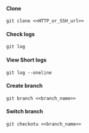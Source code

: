 #### Clone
`git clone <<HTTP_or_SSH_url>>`

#### Check logs
`git log`

#### View Short logs
`git log --oneline`

#### Create branch
`git branch <<branch_name>>`

#### Switch branch
`git checkotu <<branch_name>>`

